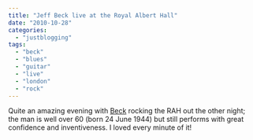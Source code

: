 ```yaml
---
title: "Jeff Beck live at the Royal Albert Hall"
date: "2010-10-28"
categories: 
  - "justblogging"
tags: 
  - "beck"
  - "blues"
  - "guitar"
  - "live"
  - "london"
  - "rock"
---
```


Quite an amazing evening with [Beck](http://en.wikipedia.org/wiki/Jeff_Beck) rocking the RAH out the other night; the man is well over 60 (born 24 June 1944) but still performs with great confidence and inventiveness. I loved every minute of it!
